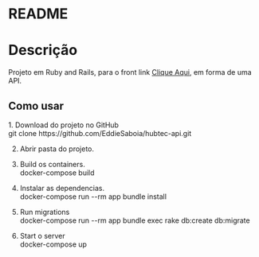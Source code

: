 # README
<h1>Descrição</h1>
<p>Projeto em Ruby and Rails, para o front link <a href="https://github.com/EddieSaboia/hubtec-front">Clique Aqui</a>, em forma de uma API.</p>

<h2>Como usar</h2>
1. Download do projeto no GitHub
</br>git clone https://github.com/EddieSaboia/hubtec-api.git

2. Abrir pasta do projeto.

3. Build os containers.
</br>docker-compose build

4. Instalar as dependencias.
</br>docker-compose run --rm app bundle install

5. Run migrations
</br>docker-compose run --rm app bundle exec rake db:create db:migrate

6. Start o server
</br>docker-compose up
